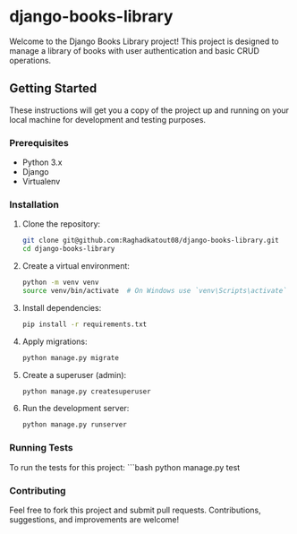 # django-books-library

Welcome to the Django Books Library project! This project is designed to manage a library of books with user authentication and basic CRUD operations.

## Getting Started
These instructions will get you a copy of the project up and running on your local machine for development and testing purposes.

### Prerequisites

- Python 3.x
- Django
- Virtualenv

### Installation

1. Clone the repository:
   ```bash
   git clone git@github.com:Raghadkatout08/django-books-library.git
   cd django-books-library

2. Create a virtual environment:
    ```bash
    python -m venv venv
    source venv/bin/activate  # On Windows use `venv\Scripts\activate`

3. Install dependencies:
    ```bash
    pip install -r requirements.txt

4. Apply migrations:
    ```bash
    python manage.py migrate

5. Create a superuser (admin):
    ```bash
    python manage.py createsuperuser

6. Run the development server:
    ```bash
    python manage.py runserver


### Running Tests
To run the tests for this project:
    ```bash
    python manage.py test


### Contributing
Feel free to fork this project and submit pull requests. Contributions, suggestions, and improvements are welcome!
